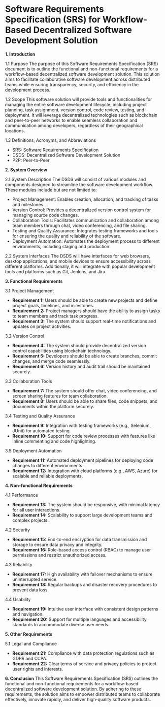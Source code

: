 # Software Requirements Specification (SRS) for Workflow-Based Decentralized Software Development Solution

**1. Introduction**

1.1 Purpose
The purpose of this Software Requirements Specification (SRS) document is to outline the functional and non-functional requirements for a workflow-based decentralized software development solution. This solution aims to facilitate collaborative software development across distributed teams while ensuring transparency, security, and efficiency in the development process.

1.2 Scope
This software solution will provide tools and functionalities for managing the entire software development lifecycle, including project planning, task assignment, version control, code review, testing, and deployment. It will leverage decentralized technologies such as blockchain and peer-to-peer networks to enable seamless collaboration and communication among developers, regardless of their geographical locations.

1.3 Definitions, Acronyms, and Abbreviations
- SRS: Software Requirements Specification
- DSDS: Decentralized Software Development Solution
- P2P: Peer-to-Peer

**2. System Overview**

2.1 System Description
The DSDS will consist of various modules and components designed to streamline the software development workflow. These modules include but are not limited to:
- Project Management: Enables creation, allocation, and tracking of tasks and milestones.
- Version Control: Provides a decentralized version control system for managing source code changes.
- Collaboration Tools: Facilitates communication and collaboration among team members through chat, video conferencing, and file sharing.
- Testing and Quality Assurance: Integrates testing frameworks and tools for ensuring the quality and reliability of the software.
- Deployment Automation: Automates the deployment process to different environments, including staging and production.

2.2 System Interfaces
The DSDS will have interfaces for web browsers, desktop applications, and mobile devices to ensure accessibility across different platforms. Additionally, it will integrate with popular development tools and platforms such as Git, Jenkins, and Jira.

**3. Functional Requirements**

3.1 Project Management
- **Requirement 1:** Users should be able to create new projects and define project goals, timelines, and milestones.
- **Requirement 2:** Project managers should have the ability to assign tasks to team members and track task progress.
- **Requirement 3:** The system should support real-time notifications and updates on project activities.

3.2 Version Control
- **Requirement 4:** The system should provide decentralized version control capabilities using blockchain technology.
- **Requirement 5:** Developers should be able to create branches, commit changes, and merge code seamlessly.
- **Requirement 6:** Version history and audit trail should be maintained securely.

3.3 Collaboration Tools
- **Requirement 7:** The system should offer chat, video conferencing, and screen sharing features for team collaboration.
- **Requirement 8:** Users should be able to share files, code snippets, and documents within the platform securely.

3.4 Testing and Quality Assurance
- **Requirement 9:** Integration with testing frameworks (e.g., Selenium, JUnit) for automated testing.
- **Requirement 10:** Support for code review processes with features like inline commenting and code highlighting.

3.5 Deployment Automation
- **Requirement 11:** Automated deployment pipelines for deploying code changes to different environments.
- **Requirement 12:** Integration with cloud platforms (e.g., AWS, Azure) for scalable and reliable deployments.

**4. Non-functional Requirements**

4.1 Performance
- **Requirement 13:** The system should be responsive, with minimal latency for all user interactions.
- **Requirement 14:** Scalability to support large development teams and complex projects.

4.2 Security
- **Requirement 15:** End-to-end encryption for data transmission and storage to ensure data privacy and integrity.
- **Requirement 16:** Role-based access control (RBAC) to manage user permissions and restrict unauthorized access.

4.3 Reliability
- **Requirement 17:** High availability with failover mechanisms to ensure uninterrupted service.
- **Requirement 18:** Regular backups and disaster recovery procedures to prevent data loss.

4.4 Usability
- **Requirement 19:** Intuitive user interface with consistent design patterns and navigation.
- **Requirement 20:** Support for multiple languages and accessibility standards to accommodate diverse user needs.

**5. Other Requirements**

5.1 Legal and Compliance
- **Requirement 21:** Compliance with data protection regulations such as GDPR and CCPA.
- **Requirement 22:** Clear terms of service and privacy policies to protect user rights and interests.

**6. Conclusion**
This Software Requirements Specification (SRS) outlines the functional and non-functional requirements for a workflow-based decentralized software development solution. By adhering to these requirements, the solution aims to empower distributed teams to collaborate effectively, innovate rapidly, and deliver high-quality software products.